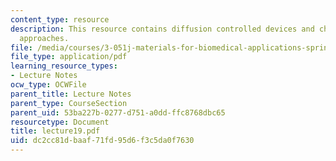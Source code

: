 ```yaml
---
content_type: resource
description: This resource contains diffusion controlled devices and chemically controlled
  approaches.
file: /media/courses/3-051j-materials-for-biomedical-applications-spring-2006/dc2cc81dbaaf71fd95d6f3c5da0f7630_lecture19.pdf
file_type: application/pdf
learning_resource_types:
- Lecture Notes
ocw_type: OCWFile
parent_title: Lecture Notes
parent_type: CourseSection
parent_uid: 53ba227b-0277-d751-a0dd-ffc8768dbc65
resourcetype: Document
title: lecture19.pdf
uid: dc2cc81d-baaf-71fd-95d6-f3c5da0f7630
---
```

